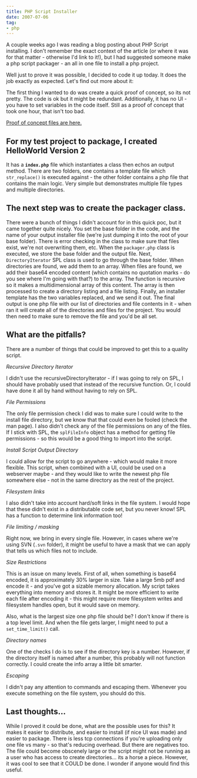 ```yaml
---
title: PHP Script Installer
date: 2007-07-06
tag:
- php
---
```

A couple weeks ago I was reading a blog posting about PHP Script installing.  I don't remember the exact context of the article (or where it was for that matter - otherwise I'd link to it!), but I had suggested someone make a php script packager - an all in one file to install a php project.

<!--more-->

Well just to prove it was possible, I decided to code it up today.  It does the job exactly as expected.  Let's find out more about it:

The first thing I wanted to do was create a quick proof of concept, so its not pretty.  The code is ok but it might be redundant.  Additionally, it has no UI - you have to set variables in the code itself.  Still as a proof of concept that took one hour, that isn't too bad.

[Proof of concept files are here.](/uploads/2007/phpscriptinstaller_poc.zip)

## For my test project to package, I created HelloWorld Version 2

It has a **`index.php`** file which instantiates a class then echos an output method.  There are two folders, one contains a template file which `str_replace()` is executed against - the other folder contains a php file that contains the main logic.  Very simple but demonstrates multiple file types and multiple directories.

## The next step was to create the packager class.  

There were a bunch of things I didn't account for in this quick poc, but it came together quite nicely.  You set the base folder in the code, and the name of your output installer file (we're just dumping it into the root of your base folder).  There is error checking in the class to make sure that files exist, we're not overwriting them, etc.  When the `packager.php` class is executed, we store the base folder and the output file.  Next, `DirectoryIterator` SPL class is used to go through the base folder.  When directories are found, we add them to an array.  When files are found, we add their base64 encoded content (which contains no quotation marks - do you see where I'm going with that?) to the array.  The function is recursive so it makes a multidimensional array of this content.  The array is then processed to create a directory listing and a file listing.  Finally, an installer template has the two variables replaced, and we send it out.  The final output is one php file with our list of directories and file contents in it - when ran it will create all of the directories and files for the project.  You would then need to make sure to remove the file and you'd be all set.

## What are the pitfalls?

There are a number of things that could be improved to get this to a quality script.

_Recursive Directory Iterator_

I didn't use the recursiveDirectoryIterator - if I was going to rely on SPL, I should have probably used that instead of the recursive function.  Or, I could have done it all by hand without having to rely on SPL.

_File Permissions_

The only file permission check I did was to make sure I could write to the install file directory, but we know that that could even be fooled (check the man page).  I also didn't check any of the file permissions on any of the files.  If I stick with SPL, the `splFileInfo` object has a method for getting file permissions - so this would be a good thing to import into the script.

_Install Script Output Directory_

I could allow for the script to go anywhere - which would make it more flexible.  This script, when combined with a UI, could be used on a webserver maybe - and they would like to write the newest php file somewhere else - not in the same directory as the rest of the project.

_Filesystem links_

I also didn't take into account hard/soft links in the file system.  I would hope that these didn't exist in a distributable code set, but you never know!  SPL has a function to determine link information too!

_File limiting / masking_

Right now, we bring in every single file.  However, in cases where we're using SVN (`.svn` folder), it might be useful to have a mask that we can apply that tells us which files not to include.

_Size Restrictions_

This is an issue on many levels.  First of all, when something is base64 encoded, it is approximately 30% larger in size.  Take a large 5mb pdf and encode it - and you've got a sizable memory allocation.  My script takes everything into memory and stores it.  It might be more efficient to write each file after encoding it - this might require more filesystem writes and filesystem handles open, but it would save on memory.

Also, what is the largest size one php file should be?  I don't know if there is a top level limit.  And when the file gets larger, I might need to put a `set_time_limit()` call.

_Directory names_

One of the checks I do is to see if the directory key is a number.  However, if the directory itself is named after a number, this probably will not function correctly.  I could create the info array a little bit smarter.

_Escaping_

I didn't pay any attention to commands and escaping them.  Whenever you execute something on the file system, you should do this.

## Last thoughts...

While I proved it could be done, what are the possible uses for this?  It makes it easier to distribute, and easier to install (if nice UI was made) and easier to package.  There is less tcp connections if you're uploading only one file vs many - so that's reducing overhead.  But there are negatives too.  The file could become obscenely large or the script might not be running as a user who has access to create directories... its a horse a piece.  However, it was cool to see that it COULD be done.  I wonder if anyone would find this useful.
